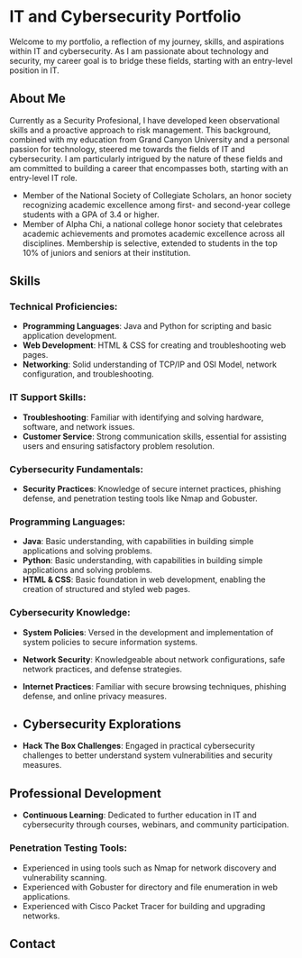 # IT and Cybersecurity Portfolio

Welcome to my portfolio, a reflection of my journey, skills, and aspirations within IT and cybersecurity. As I am passionate about technology and security, my career goal is to bridge these fields, starting with an entry-level position in IT.

## About Me

Currently as a Security Profesional, I have developed keen observational skills and a proactive approach to risk management. This background, combined with my education from Grand Canyon University and a personal passion for technology, steered me towards the fields of IT and cybersecurity. I am particularly intrigued by the nature of these fields and am committed to building a career that encompasses both, starting with an entry-level IT role.

- Member of the National Society of Collegiate Scholars, an honor society recognizing academic excellence among first- and second-year college students with a GPA of 3.4 or higher.
- Member of Alpha Chi, a national college honor society that celebrates academic achievements and promotes academic excellence across all disciplines. Membership is selective, extended to students in the top 10% of juniors and seniors at their institution.

  
## Skills

### Technical Proficiencies:
- **Programming Languages**: Java and Python for scripting and basic application development.
- **Web Development**: HTML & CSS for creating and troubleshooting web pages.
- **Networking**: Solid understanding of TCP/IP and OSI Model, network configuration, and troubleshooting.

### IT Support Skills:
- **Troubleshooting**: Familiar with identifying and solving hardware, software, and network issues.
- **Customer Service**: Strong communication skills, essential for assisting users and ensuring satisfactory problem resolution.

### Cybersecurity Fundamentals:
- **Security Practices**: Knowledge of secure internet practices, phishing defense, and penetration testing tools like Nmap and Gobuster.


### Programming Languages:
- **Java**: Basic understanding, with capabilities in building simple applications and solving problems.
- **Python**: Basic understanding, with capabilities in building simple applications and solving problems.
- **HTML & CSS**: Basic foundation in web development, enabling the creation of structured and styled web pages.

### Cybersecurity Knowledge:
- **System Policies**: Versed in the development and implementation of system policies to secure information systems.
- **Network Security**: Knowledgeable about network configurations, safe network practices, and defense strategies.
- **Internet Practices**: Familiar with secure browsing techniques, phishing defense, and online privacy measures.

- ## Cybersecurity Explorations
- **Hack The Box Challenges**: Engaged in practical cybersecurity challenges to better understand system vulnerabilities and security measures.

## Professional Development
- **Continuous Learning**: Dedicated to further education in IT and cybersecurity through courses, webinars, and community participation.

### Penetration Testing Tools:
- Experienced in using tools such as Nmap for network discovery and vulnerability scanning.
- Experienced with Gobuster for directory and file enumeration in web applications.
- Experienced with Cisco Packet Tracer for building and upgrading networks.

## Contact

